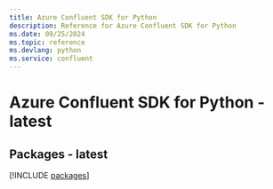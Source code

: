 ```yaml
---
title: Azure Confluent SDK for Python
description: Reference for Azure Confluent SDK for Python
ms.date: 09/25/2024
ms.topic: reference
ms.devlang: python
ms.service: confluent
---
```

# Azure Confluent SDK for Python - latest
## Packages - latest
[!INCLUDE [packages](confluent-index.md)]